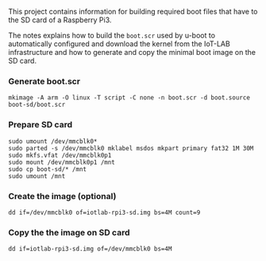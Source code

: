This project contains information for building required boot files that have
to the SD card of a Raspberry Pi3.

The notes explains how to build the `boot.scr` used by u-boot to automatically
configured and download the kernel from the IoT-LAB infrastructure and how
to generate and copy the minimal boot image on the SD card.

### Generate boot.scr

    mkimage -A arm -O linux -T script -C none -n boot.scr -d boot.source boot-sd/boot.scr

### Prepare SD card

    sudo umount /dev/mmcblk0*
    sudo parted -s /dev/mmcblk0 mklabel msdos mkpart primary fat32 1M 30M
    sudo mkfs.vfat /dev/mmcblk0p1
    sudo mount /dev/mmcblk0p1 /mnt
    sudo cp boot-sd/* /mnt
    sudo umount /mnt

### Create the image (optional)
    
    dd if=/dev/mmcblk0 of=iotlab-rpi3-sd.img bs=4M count=9

### Copy the the image on SD card

    dd if=iotlab-rpi3-sd.img of=/dev/mmcblk0 bs=4M

